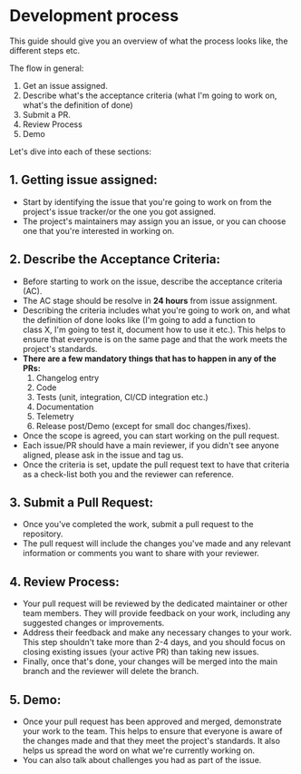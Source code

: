 # Development process

This guide should give you an overview of what the process looks like, the different steps etc.

The flow in general:
1. Get an issue assigned.
2. Describe what's the acceptance criteria (what I'm going to work on, what's the definition of done)
3. Submit a PR.
4. Review Process
5. Demo

Let's dive into each of these sections:

## 1. Getting issue assigned: 
- Start by identifying the issue that you're going to work 
on from the project's issue tracker/or the one you got assigned.
- The project's maintainers may assign you an issue, or 
you can choose one that you're interested in working on.

## 2. Describe the Acceptance Criteria: 
- Before starting to work on the issue, describe the acceptance criteria (AC). 
- The AC stage should be resolve in **24 hours** from issue assignment.
- Describing the criteria includes what you're going to work on,
  and what the definition of done looks like (I'm going to add a function to  
  class X, I'm going to test it, document how to use it etc.). 
  This helps to ensure that everyone is on the same page and that the work meets 
  the project's standards. 
- **There are a few mandatory things that has to happen in 
  any of the PRs:**
  1. Changelog entry 
  2. Code
  3. Tests (unit, integration, CI/CD integration etc.)
  4. Documentation
  5. Telemetry
  6. Release post/Demo (except for small doc changes/fixes). 
- Once the scope is agreed, you can start working on the pull request. 
- Each issue/PR should have a main reviewer, if you didn't see anyone aligned, 
  please ask in the issue and tag us.
- Once the criteria is set, update the pull request text to have that criteria as a check-list
  both you and the reviewer can reference.

## 3. Submit a Pull Request:
- Once you've completed the work, submit a pull request to the repository. 
- The pull request will include the changes you've made and any relevant 
  information or comments you want to share with your reviewer.

## 4. Review Process: 
- Your pull request will be reviewed by the dedicated maintainer or other team members. 
  They will provide feedback on your work, including any suggested changes or improvements. 
- Address their feedback and make any necessary changes to your work. 
  This step shouldn't take more than 2-4 days, and you should 
focus on closing existing issues (your active PR) than taking new issues. 
- Finally, once that's done, your changes will be merged into the main branch and the reviewer
will delete the branch.

## 5. Demo: 
- Once your pull request has been approved and merged, demonstrate your work to the team. 
  This helps to ensure that everyone is aware of the changes made and that they meet 
  the project's standards. It also helps us spread the word on what we're currently
  working on. 
- You can also talk about challenges you had as part of the issue.



